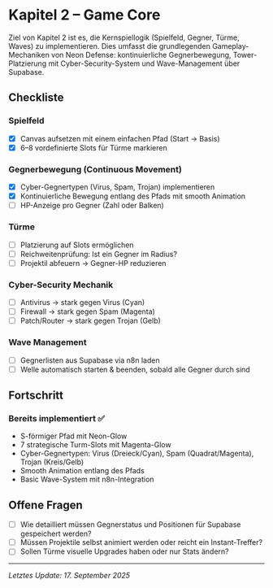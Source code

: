 # Kapitel 2 – Game Core

Ziel von Kapitel 2 ist es, die Kernspiellogik (Spielfeld, Gegner, Türme, Waves) zu implementieren. Dies umfasst die grundlegenden Gameplay-Mechaniken von Neon Defense: kontinuierliche Gegnerbewegung, Tower-Platzierung mit Cyber-Security-System und Wave-Management über Supabase.

## Checkliste

### Spielfeld
- [x] Canvas aufsetzen mit einem einfachen Pfad (Start → Basis)
- [x] 6–8 vordefinierte Slots für Türme markieren

### Gegnerbewegung (Continuous Movement)
- [x] Cyber-Gegnertypen (Virus, Spam, Trojan) implementieren
- [x] Kontinuierliche Bewegung entlang des Pfads mit smooth Animation
- [ ] HP-Anzeige pro Gegner (Zahl oder Balken)

### Türme
- [ ] Platzierung auf Slots ermöglichen
- [ ] Reichweitenprüfung: Ist ein Gegner im Radius?
- [ ] Projektil abfeuern → Gegner-HP reduzieren

### Cyber-Security Mechanik
- [ ] Antivirus → stark gegen Virus (Cyan)
- [ ] Firewall → stark gegen Spam (Magenta)
- [ ] Patch/Router → stark gegen Trojan (Gelb)

### Wave Management
- [ ] Gegnerlisten aus Supabase via n8n laden
- [ ] Welle automatisch starten & beenden, sobald alle Gegner durch sind

## Fortschritt
### Bereits implementiert ✅
- S-förmiger Pfad mit Neon-Glow
- 7 strategische Turm-Slots mit Magenta-Glow
- Cyber-Gegnertypen: Virus (Dreieck/Cyan), Spam (Quadrat/Magenta), Trojan (Kreis/Gelb)
- Smooth Animation entlang des Pfads
- Basic Wave-System mit n8n-Integration

## Offene Fragen
- [ ] Wie detailliert müssen Gegnerstatus und Positionen für Supabase gespeichert werden?
- [ ] Müssen Projektile selbst animiert werden oder reicht ein Instant-Treffer?
- [ ] Sollen Türme visuelle Upgrades haben oder nur Stats ändern?

---

*Letztes Update: 17. September 2025*
